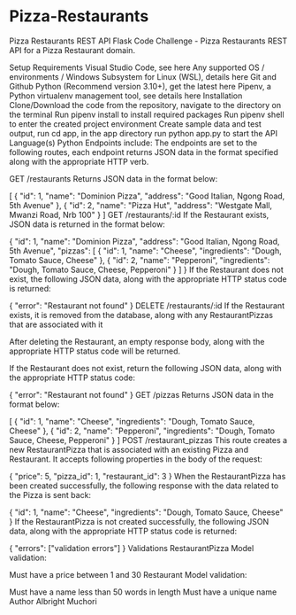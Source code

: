 # Pizza-Restaurants
Pizza Restaurants REST API
Flask Code Challenge - Pizza Restaurants REST API for a Pizza Restaurant domain.

Setup Requirements
Visual Studio Code, see here
Any supported OS / environments / Windows Subsystem for Linux (WSL), details here
Git and Github
Python (Recommend version 3.10+), get the latest here
Pipenv, a Python virtualenv management tool, see details here
Installation
Clone/Download the code from the repository, navigate to the directory on the terminal
Run pipenv install to install required packages
Run pipenv shell to enter the created project environment
Create sample data and test output, run cd app, in the app directory run python app.py to start the API
Language(s)
Python
Endpoints include:
The endpoints are set to the following routes, each endpoint returns JSON data in the format specified along with the appropriate HTTP verb.

GET /restaurants
Returns JSON data in the format below:

[
  {
    "id": 1,
    "name": "Dominion Pizza",
    "address": "Good Italian, Ngong Road, 5th Avenue"
  },
  {
    "id": 2,
    "name": "Pizza Hut",
    "address": "Westgate Mall, Mwanzi Road, Nrb 100"
  }
]
GET /restaurants/:id
If the Restaurant exists, JSON data is returned in the format below:

{
  "id": 1,
  "name": "Dominion Pizza",
  "address": "Good Italian, Ngong Road, 5th Avenue",
  "pizzas": [
    {
      "id": 1,
      "name": "Cheese",
      "ingredients": "Dough, Tomato Sauce, Cheese"
    },
    {
      "id": 2,
      "name": "Pepperoni",
      "ingredients": "Dough, Tomato Sauce, Cheese, Pepperoni"
    }
  ]
}
If the Restaurant does not exist, the following JSON data, along with the appropriate HTTP status code is returned:

{
  "error": "Restaurant not found"
}
DELETE /restaurants/:id
If the Restaurant exists, it is removed from the database, along with any RestaurantPizzas that are associated with it

After deleting the Restaurant, an empty response body, along with the appropriate HTTP status code will be returned.

If the Restaurant does not exist, return the following JSON data, along with the appropriate HTTP status code:

{
  "error": "Restaurant not found"
}
GET /pizzas
Returns JSON data in the format below:

[
  {
    "id": 1,
    "name": "Cheese",
    "ingredients": "Dough, Tomato Sauce, Cheese"
  },
  {
    "id": 2,
    "name": "Pepperoni",
    "ingredients": "Dough, Tomato Sauce, Cheese, Pepperoni"
  }
]
POST /restaurant_pizzas
This route creates a new RestaurantPizza that is associated with an existing Pizza and Restaurant. It accepts following properties in the body of the request:

{
  "price": 5,
  "pizza_id": 1,
  "restaurant_id": 3
}
When the RestaurantPizza has been created successfully, the following response with the data related to the Pizza is sent back:

{
  "id": 1,
  "name": "Cheese",
  "ingredients": "Dough, Tomato Sauce, Cheese"
}
If the RestaurantPizza is not created successfully, the following JSON data, along with the appropriate HTTP status code is returned:

{
  "errors": ["validation errors"]
}
Validations
RestaurantPizza Model validation:

Must have a price between 1 and 30
Restaurant Model validation:

Must have a name less than 50 words in length
Must have a unique name
Author
Albright Muchori